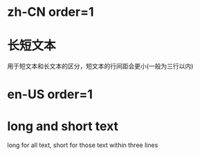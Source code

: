 # zh-CN order=1

# 长短文本

用于短文本和长文本的区分，短文本的行间距会更小(一般为三行以内)

# en-US order=1

# long and short text

long for all text, short for those text within three lines
